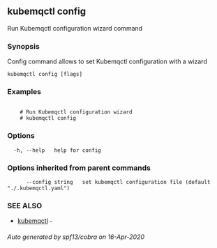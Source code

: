 ## kubemqctl config

Run Kubemqctl configuration wizard command

### Synopsis

Config command allows to set Kubemqctl configuration with a wizard

```
kubemqctl config [flags]
```

### Examples

```

	# Run Kubemqctl configuration wizard
	# kubemqctl config

```

### Options

```
  -h, --help   help for config
```

### Options inherited from parent commands

```
      --config string   set kubemqctl configuration file (default "./.kubemqctl.yaml")
```

### SEE ALSO

* [kubemqctl](kubemqctl.md)	 - 

###### Auto generated by spf13/cobra on 16-Apr-2020

